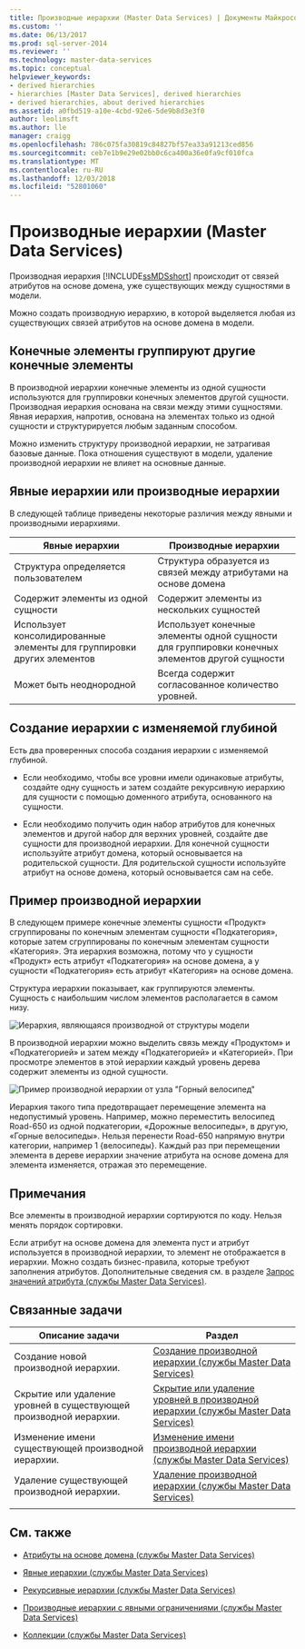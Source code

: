 ```yaml
---
title: Производные иерархии (Master Data Services) | Документы Майкрософт
ms.custom: ''
ms.date: 06/13/2017
ms.prod: sql-server-2014
ms.reviewer: ''
ms.technology: master-data-services
ms.topic: conceptual
helpviewer_keywords:
- derived hierarchies
- hierarchies [Master Data Services], derived hierarchies
- derived hierarchies, about derived hierarchies
ms.assetid: a0fbd519-a10e-4cbd-92e6-5de9b8d3e3f0
author: leolimsft
ms.author: lle
manager: craigg
ms.openlocfilehash: 786c075fa30819c84827bf57ea33a91213ced856
ms.sourcegitcommit: ceb7e1b9e29e02bb0c6ca400a36e0fa9cf010fca
ms.translationtype: MT
ms.contentlocale: ru-RU
ms.lasthandoff: 12/03/2018
ms.locfileid: "52801060"
---
```

# <a name="derived-hierarchies-master-data-services"></a>Производные иерархии (Master Data Services)
  Производная иерархия [!INCLUDE[ssMDSshort](../includes/ssmdsshort-md.md)] происходит от связей атрибутов на основе домена, уже существующих между сущностями в модели.  
  
 Можно создать производную иерархию, в которой выделяется любая из существующих связей атрибутов на основе домена в модели.  
  
## <a name="leaf-members-group-other-leaf-members"></a>Конечные элементы группируют другие конечные элементы  
 В производной иерархии конечные элементы из одной сущности используются для группировки конечных элементов другой сущности. Производная иерархия основана на связи между этими сущностями. Явная иерархия, напротив, основана на элементах только из одной сущности и структурируется любым заданным способом.  
  
 Можно изменить структуру производной иерархии, не затрагивая базовые данные. Пока отношения существуют в модели, удаление производной иерархии не влияет на основные данные.  
  
## <a name="explicit-hierarchies-versus-derived-hierarchies"></a>Явные иерархии или производные иерархии  
 В следующей таблице приведены некоторые различия между явными и производными иерархиями.  
  
|Явные иерархии|Производные иерархии|  
|--------------------------|-------------------------|  
|Структура определяется пользователем|Структура образуется из связей между атрибутами на основе домена|  
|Содержит элементы из одной сущности|Содержит элементы из нескольких сущностей|  
|Использует консолидированные элементы для группировки других элементов|Использует конечные элементы одной сущности для группировки конечных элементов другой сущности|  
|Может быть неоднородной|Всегда содержит согласованное количество уровней.|  
  
## <a name="creating-a-variable-depth-hierarchy"></a>Создание иерархии с изменяемой глубиной  
 Есть два проверенных способа создания иерархии с изменяемой глубиной.  
  
-   Если необходимо, чтобы все уровни имели одинаковые атрибуты, создайте одну сущность и затем создайте рекурсивную иерархию для сущности с помощью доменного атрибута, основанного на сущности.  
  
-   Если необходимо получить один набор атрибутов для конечных элементов и другой набор для верхних уровней, создайте две сущности для производной иерархии. Для конечной сущности используйте атрибут домена, который основывается на родительской сущности. Для родительской сущности используйте атрибут на основе домена, который основывается сам на себе.  
  
## <a name="derived-hierarchy-example"></a>Пример производной иерархии  
 В следующем примере конечные элементы сущности «Продукт» сгруппированы по конечным элементам сущности «Подкатегория», которые затем сгруппированы по конечным элементам сущности «Категория». Эта иерархия возможна, потому что у сущности «Продукт» есть атрибут «Подкатегория» на основе домена, а у сущности «Подкатегория» есть атрибут «Категория» на основе домена.  
  
 Структура иерархии показывает, как группируются элементы. Сущность с наибольшим числом элементов располагается в самом низу.  
  
 ![Иерархия, являющаяся производной от структуры модели](../../2014/master-data-services/media/mds-conc-derived-hierarchy-structure.gif "Иерархия, являющаяся производной от структуры модели")  
  
 В производной иерархии можно выделить связь между «Продуктом» и «Подкатегорией» и затем между «Подкатегорией» и «Категорией». При просмотре элементов в этой иерархии каждый уровень дерева содержит элементы из одной сущности.  
  
 ![Пример производной иерархии от узла "Горный велосипед"](../../2014/master-data-services/media/mds-conc-derived-hierarchy-example.gif "Пример производной иерархии от узла \"Горный велосипед\"")  
  
 Иерархия такого типа предотвращает перемещение элемента на недопустимый уровень. Например, можно переместить велосипед Road-650 из одной подкатегории, «Дорожные велосипеды», в другую, «Горные велосипеды». Нельзя перенести Road-650 напрямую внутри категории, например 1 {велосипеды}. Каждый раз при перемещении элемента в дереве иерархии значение атрибута на основе домена для элемента изменяется, отражая это перемещение.  
  
## <a name="notes"></a>Примечания  
 Все элементы в производной иерархии сортируются по коду. Нельзя менять порядок сортировки.  
  
 Если атрибут на основе домена для элемента пуст и атрибут используется в производной иерархии, то элемент не отображается в иерархии. Можно создать бизнес-правила, которые требуют заполнения атрибутов. Дополнительные сведения см. в разделе [Запрос значений атрибута (службы Master Data Services)](require-attribute-values-master-data-services.md).  
  
## <a name="related-tasks"></a>Связанные задачи  
  
|Описание задачи|Раздел|  
|----------------------|-----------|  
|Создание новой производной иерархии.|[Создание производной иерархии (службы Master Data Services)](../../2014/master-data-services/create-a-derived-hierarchy-master-data-services.md)|  
|Скрытие или удаление уровней в существующей производной иерархии.|[Скрытие или удаление уровней в производной иерархии (службы Master Data Services)](../../2014/master-data-services/hide-or-delete-levels-in-a-derived-hierarchy-master-data-services.md)|  
|Изменение имени существующей производной иерархии.|[Изменение имени производной иерархии (службы Master Data Services)](../../2014/master-data-services/change-a-derived-hierarchy-name-master-data-services.md)|  
|Удаление существующей производной иерархии.|[Удаление производной иерархии (службы Master Data Services)](../../2014/master-data-services/delete-a-derived-hierarchy-master-data-services.md)|  
|||  
  
## <a name="related-content"></a>См. также  
  
-   [Атрибуты на основе домена (службы Master Data Services)](../../2014/master-data-services/domain-based-attributes-master-data-services.md)  
  
-   [Явные иерархии (службы Master Data Services)](../../2014/master-data-services/explicit-hierarchies-master-data-services.md)  
  
-   [Рекурсивные иерархии (службы Master Data Services)](../../2014/master-data-services/recursive-hierarchies-master-data-services.md)  
  
-   [Производные иерархии с явными ограничениями (службы Master Data Services)](../../2014/master-data-services/derived-hierarchies-with-explicit-caps-master-data-services.md)  
  
-   [Коллекции (службы Master Data Services)](../../2014/master-data-services/collections-master-data-services.md)  
  
  
